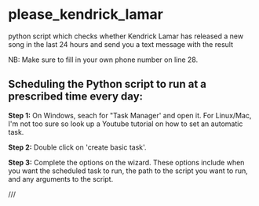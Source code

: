 # please_kendrick_lamar

python script which checks whether Kendrick Lamar has released a new song in the last 24 hours and send you a text message with the result

NB: Make sure to fill in your own phone number on line 28.

## Scheduling the Python script to run at a prescribed time every day:

**Step 1:** On Windows, seach for "Task Manager' and open it. For Linux/Mac, I'm not too sure so look up a Youtube tutorial on how to set an automatic task.

**Step 2:** Double click on 'create basic task'.

**Step 3:** Complete the options on the wizard. These options include when you want the scheduled task to run, the path to the script you want to run, and any arguments to the script.

///
